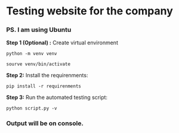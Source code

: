 # Testing website for the company

### PS. I am using Ubuntu

**Step 1 (Optional) :** Create virtual environment

``python -m venv venv``

``sourve venv/bin/activate``

**Step 2:** Install the requirenments:

``pip install -r requirenments``

**Step 3:** Run the automated testing script:

``python script.py -v``

### Output will be on console.